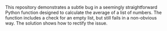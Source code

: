 This repository demonstrates a subtle bug in a seemingly straightforward Python function designed to calculate the average of a list of numbers. The function includes a check for an empty list, but still fails in a non-obvious way. The solution shows how to rectify the issue.